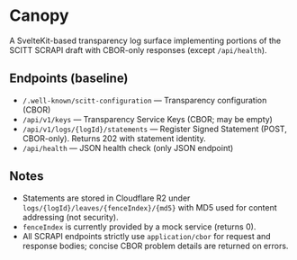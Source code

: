 # Canopy

A SvelteKit-based transparency log surface implementing portions of the SCITT SCRAPI draft with CBOR-only responses (except `/api/health`).

## Endpoints (baseline)

- `/.well-known/scitt-configuration` — Transparency configuration (CBOR)
- `/api/v1/keys` — Transparency Service Keys (CBOR; may be empty)
- `/api/v1/logs/{logId}/statements` — Register Signed Statement (POST, CBOR-only). Returns 202 with statement identity.
- `/api/health` — JSON health check (only JSON endpoint)

## Notes

- Statements are stored in Cloudflare R2 under `logs/{logId}/leaves/{fenceIndex}/{md5}` with MD5 used for content addressing (not security).
- `fenceIndex` is currently provided by a mock service (returns 0).
- All SCRAPI endpoints strictly use `application/cbor` for request and response bodies; concise CBOR problem details are returned on errors.
